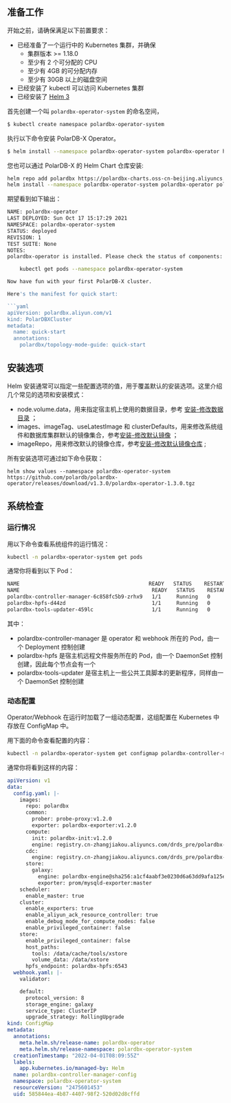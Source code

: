 ## 准备工作
开始之前，请确保满足以下前置要求：

+ 已经准备了一个运行中的 Kubernetes 集群，并确保
    + 集群版本 >= 1.18.0
    + 至少有 2 个可分配的 CPU
    + 至少有 4GB 的可分配内存
    + 至少有 30GB 以上的磁盘空间
+ 已经安装了 kubectl 可以访问 Kubernetes 集群
+ 已经安装了 [Helm 3](https://helm.sh/docs/intro/install/)


首先创建一个叫 `polardbx-operator-system` 的命名空间，

```bash
$ kubectl create namespace polardbx-operator-system
```

执行以下命令安装 PolarDB-X Operator。

```bash
$ helm install --namespace polardbx-operator-system polardbx-operator https://github.com/polardb/polardbx-operator/releases/download/v1.3.0/polardbx-operator-1.3.0.tgz
```

您也可以通过 PolarDB-X 的 Helm Chart 仓库安装:

```bash
helm repo add polardbx https://polardbx-charts.oss-cn-beijing.aliyuncs.com
helm install --namespace polardbx-operator-system polardbx-operator polardbx/polardbx-operator
```

期望看到如下输出：

```bash
NAME: polardbx-operator
LAST DEPLOYED: Sun Oct 17 15:17:29 2021
NAMESPACE: polardbx-operator-system
STATUS: deployed
REVISION: 1
TEST SUITE: None
NOTES:
polardbx-operator is installed. Please check the status of components:

    kubectl get pods --namespace polardbx-operator-system

Now have fun with your first PolarDB-X cluster.

Here's the manifest for quick start:

```yaml
apiVersion: polardbx.aliyun.com/v1
kind: PolarDBXCluster
metadata:
  name: quick-start
  annotations:
    polardbx/topology-mode-guide: quick-start
```

## 安装选项
Helm 安装通常可以指定一些配置选项的值，用于覆盖默认的安装选项。这里介绍几个常见的选项和安装模式：

- node.volume.data，用来指定宿主机上使用的数据目录，参考 [安装-修改数据目录](./1-installation-data-dir.md) ；
- images、imageTag、useLatestImage 和 clusterDefaults，用来修改系统组件和数据库集群默认的镜像集合，参考[安装-修改默认镜像](./1-installation-default-image.md) ；
- imageRepo，用来修改默认的镜像仓库，参考[安装-修改默认镜像仓库](./1-installation-default-image-repo.md) ;

所有安装选项可通过如下命令获取：

```shell
helm show values --namespace polardbx-operator-system  https://github.com/polardb/polardbx-operator/releases/download/v1.3.0/polardbx-operator-1.3.0.tgz
```

## 系统检查
### 运行情况

用以下命令查看系统组件的运行情况：

```bash
kubectl -n polardbx-operator-system get pods
```

通常你将看到以下 Pod：

```bash
NAME                                          READY   STATUS    RESTARTS   AGE
NAME                                           READY   STATUS    RESTARTS   AGE
polardbx-controller-manager-6c858fc5b9-zrhx9   1/1     Running   0          66s
polardbx-hpfs-d44zd                            1/1     Running   0          66s
polardbx-tools-updater-459lc                   1/1     Running   0          66s
```

其中：

- polardbx-controller-manager 是 operator 和 webhook 所在的 Pod，由一个 Deployment 控制创建
- polardbx-hpfs 是宿主机远程文件服务所在的 Pod，由一个 DaemonSet 控制创建，因此每个节点会有一个
- polardbx-tools-updater 是宿主机上一些公共工具脚本的更新程序，同样由一个 DaemonSet 控制创建

### 动态配置
Operator/Webhook 在运行时加载了一组动态配置，这组配置在 Kubernetes 中存放在 ConfigMap 中。

用下面的命令查看配置的内容：

```bash
kubectl -n polardbx-operator-system get configmap polardbx-controller-manager-config -o yaml
```

通常你将看到这样的内容：

```yaml
apiVersion: v1
data:
  config.yaml: |-
    images:
      repo: polardbx
      common:
        prober: probe-proxy:v1.2.0
        exporter: polardbx-exporter:v1.2.0
      compute:
        init: polardbx-init:v1.2.0
        engine: registry.cn-zhangjiakou.aliyuncs.com/drds_pre/polardbx-sql:20220330-2
      cdc:
        engine: registry.cn-zhangjiakou.aliyuncs.com/drds_pre/polardbx-cdc:20220408
      store:
        galaxy:
          engine: polardbx-engine@sha256:a1cf4aabf3e0230d6a63dd9afa125e58baa2a925462a59968ac3b918422bf521
          exporter: prom/mysqld-exporter:master
    scheduler:
      enable_master: true
    cluster:
      enable_exporters: true
      enable_aliyun_ack_resource_controller: true
      enable_debug_mode_for_compute_nodes: false
      enable_privileged_container: false
    store:
      enable_privileged_container: false
      host_paths:
        tools: /data/cache/tools/xstore
        volume_data: /data/xstore
      hpfs_endpoint: polardbx-hpfs:6543
  webhook.yaml: |-
    validator:

    default:
      protocol_version: 8
      storage_engine: galaxy
      service_type: ClusterIP
      upgrade_strategy: RollingUpgrade
kind: ConfigMap
metadata:
  annotations:
    meta.helm.sh/release-name: polardbx-operator
    meta.helm.sh/release-namespace: polardbx-operator-system
  creationTimestamp: "2022-04-01T08:09:55Z"
  labels:
    app.kubernetes.io/managed-by: Helm
  name: polardbx-controller-manager-config
  namespace: polardbx-operator-system
  resourceVersion: "2475601453"
  uid: 585844ea-4b87-4407-98f2-520d02d8cffd
```
